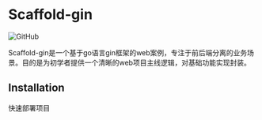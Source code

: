 # Scaffold-gin

![GitHub](https://img.shields.io/github/license/mjiee/scaffold-gin)

Scaffold-gin是一个基于go语言gin框架的web案例，专注于前后端分离的业务场景。目的是为初学者提供一个清晰的web项目主线逻辑，对基础功能实现封装。


## Installation

快速部署项目

```bash

```
    